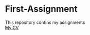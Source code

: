 # First-Assignment  

This repository contins my assignments  
[My CV](https://github.com/spirosara/Assignments/blob/master/CV.md)

